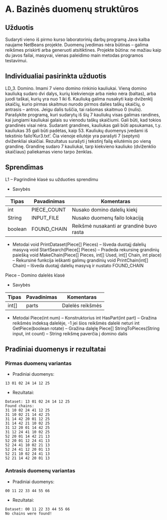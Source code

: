 # A. Bazinės duomenų struktūros
## Užduotis
Sudaryti vieno iš pirmo kurso laboratorinių darbų programą Java kalba naujame NetBeans projekte. 
Duomenų įvedimas nėra būtinas – galima reikšmes priskirti arba generuoti atsitiktines. 
Projekte būtina: ne mažiau kaip du javos failai, masyvai, vienas paleidimo main metodas programos testavimui.
## Individualiai pasirinkta užduotis
LD_3. Domino. 
Imami 7 vieno domino rinkinio kauliukai. Vieną domino kauliuką sudaro dvi dalys, kurių kiekvienoje arba nieko nėra (baltas), arba juodi taškai, kurių yra nuo 1 iki 6. Kauliuką galima nusakyti kaip dviženklį skaičių, kurio pirmas skaitmuo nurodo pirmos dalies taškų skaičių, o antrasis – antros. Jeigu dalis tuščia, tai rašomas skaitmuo 0 (nulis). Parašykite programą, kuri sudarytų iš šių 7 kauliukų visas galimas randines, kai jungiami kauliukai galais su vienodu taškų skaičiumi. Gali būti, kad tokios grandinės visai nėra. Sudarant grandines, kauliukas gali būti apsukamas, t.y. kauliukas 35 gali būti padėtas, kaip 53.
Kauliukų duomenys įvedami iš tekstinio failo‘Kur3.txt’. Čia vienoje eilutėje yra parašyti 7 (septyni) dviženkliai skaičiai. Rezultatus surašyti į tekstinį failą eilutėmis po vieną grandinę. Grandinę sudaro 7 kauliukai, tarp kiekvieno kauliuko (dviženklio skaičiaus) paliekamas vieno tarpo ženklas.
## Sprendimas
L1 – Pagrindinė klasė su užduoties sprendimu
* Savybės

Tipas | Pavadinimas | Komentaras
--- | --- | ---
int | PIECE_COUNT | Nusako domino dalelių kiekį
String | INPUT_FILE | Nusako duomenų failo lokaciją
boolean | FOUND_CHAIN | Reikšmė nusakanti ar grandinė buvo rasta
* Metodai
void PrintDataset(Piece[] Pieces) – Išveda duotajį dalelių masyvą
void StartSearch(Piece[] Pieces) – Pradeda rekursinę grandinių paiešką
void MakeChain(Piece[] Pieces, int[] Used, int[] Chain, int place) – Rekursinė funkcija ieškanti galimų grandinių
void PrintChain(int[] Chain) – Išveda duotajį dalelių masyvą ir nustato FOUND_CHAIN

Piece – Domino dalelės klasė
* Savybės

Tipas | Pavadinimas | Komentaras
--- | --- | ---
int[] | parts | Dalelės reikšmės
* Metodai
Piece(int num) – Konstruktorius
int HasPart(int part) – Gražina reikšmės indeksą dalelėje, -1 jei šios reikšmės dalelė neturi
int GetPiece(boolean rotate) – Gražina dalęlę
Piece[] StringToPieces(String input, int count) – String reikšmę paverčia į domino dalis

## Pradiniai duomenys ir rezultatai
### Pirmas duomenų variantas
* Pradiniai duomenys: 
```
13 01 02 24 14 12 25
```
* Rezultatai:
```
Dataset: 13 01 02 24 14 12 25 
Found chains: 
31 10 02 24 41 12 25 
31 10 02 21 14 42 25 
31 14 42 20 01 12 25 
31 14 42 21 10 02 25 
31 12 20 01 14 42 25 
31 12 24 41 10 02 25 
52 20 01 14 42 21 13 
52 20 01 12 24 41 13 
52 24 41 10 02 21 13 
52 24 41 12 20 01 13 
52 21 10 02 24 41 13 
52 21 14 42 20 01 13
```
### Antrasis duomenų variantas
* Pradiniai duomenys: 
```
00 11 22 33 44 55 66
```
* Rezultatai:
```
Dataset: 00 11 22 33 44 55 66 
No chains were found!
```
